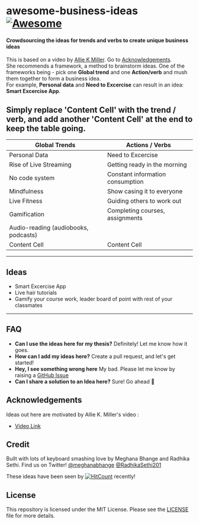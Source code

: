 # awesome-business-ideas [![Awesome](https://awesome.re/badge.svg)](https://awesome.re)
#### Crowdsourcing the ideas for trends and verbs to create unique business ideas ####
This is based on a video by [Allie K Miller](https://www.linkedin.com/in/alliekmiller/ "Allie K Miller"). Go to [Acknowledgements](#Acknowledgements).
</br>
She recommends a framework, a method to brainstorm ideas. One of the frameworks being - pick one __Global trend__ and one __Action/verb__ and mush them together to form a business idea. 
</br>
For example, __Personal data__ and __Need to Excercise__ can result in an idea: __Smart Excercise App__. 

Simply replace 'Content Cell' with the trend / verb, and add another 'Content Cell' at the end to keep the table going.
---

Global Trends                           |  Actions / Verbs
--------------------------------------- | ---------------------------------------
Personal Data                           | Need to Excercise 
Rise of Live Streaming                  | Getting ready in the morning
No code system                          | Constant information consumption
Mindfulness                             | Show casing it to everyone
Live Fitness                            | Guiding others to work out
Gamification                            | Completing courses, assignments
Audio-reading (audiobooks, podcasts)    | 
Content Cell                            | Content Cell

---

Ideas               
---------------------
* Smart Excercise App
* Live hair tutorials 
* Gamify your course work, leader board of point with rest of your classmates

---
 FAQ 
 --------------------
 * **Can I use the ideas here for my thesis?** Definitely! Let me know how it goes. 
 * **How can I add my ideas here?** Create a pull request, and let's get started!
 * **Hey, I see something wrong here** My bad. Please let me know by raising a [GitHub Issue](https://github.com/radhikasethi2011/awesome-business-ideas/issues "GitHub Issue") 
 * **Can I share a solution to an Idea here?** Sure! Go ahead :muscle:



Acknowledgements
---------------------

Ideas out here are motivated by Allie K. Miller's video : 
* [Video Link](https://www.linkedin.com/posts/alliekmiller_entrepreneurship-business-ugcPost-6668187105555951616-LGhO "Video Link")


Credit
---------------------

Built with lots of keyboard smashing love by Meghana Bhange and Radhika Sethi. Find us on Twitter! [@meghanabhange](https://twitter.com/meghanabhange "@meghanabhange") [@RadhikaSethi201](https://twitter.com/RadhikaSethi201 "@RadhikaSethi201") 

These ideas have been seen by [![HitCount](http://hits.dwyl.com/radhikasethi2011/awesome-business-ideas.svg)](http://hits.dwyl.com/radhikasethi2011/awesome-business-ideas) recently!


License
--------------------

This repository is licensed under the MIT License. Please see the [LICENSE](https://github.com/radhikasethi2011/awesome-business-ideas/blob/master/LICENSE "LICENSE")  file for more details.



